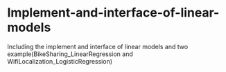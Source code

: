 Implement-and-interface-of-linear-models
====

Including the implement and interface of linear models
and two example(BikeSharing_LinearRegression and WifiLocalization_LogisticRegression)
